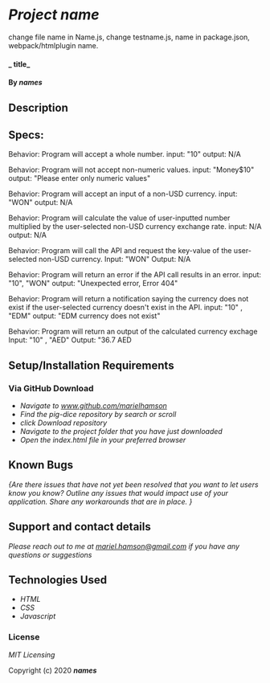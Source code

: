 # _Project name_
change file name in Name.js, change testname.js, name in package.json, webpack/htmlplugin name.
#### _ title_

#### By _**names**_

## Description


## Specs:

Behavior: Program will accept a whole number.
input: "10"
output: N/A

Behavior: Program will not accept non-numeric values.
input: "Money$10"
output: "Please enter only numeric values"

Behavior: Program will accept an input of a non-USD currency.
input: "WON"
output: N/A

Behavior: Program will calculate the value of user-inputted number multiplied by the user-selected non-USD currency exchange rate.
input: N/A
output: N/A

Behavior: Program will call the API and request the key-value of the user-selected non-USD currency.
Input: "WON"
Output: N/A

Behavior: Program will return an error if the API call results in an error. 
input: "10", "WON"
output: "Unexpected error, Error 404"

Behavior: Program will return a notification saying the currency does not exist if the user-selected currency doesn't exist in the API.
input: "10" , "EDM"
output: "EDM currency does not exist"

Behavior: Program will return an output of the calculated currency exchage
Input: "10" , "AED"
Output: "36.7 AED

## Setup/Installation Requirements 

### Via GitHub Download

* _Navigate to www.github.com/marielhamson_
* _Find the pig-dice repository by search or scroll_
* _click Download repository_
* _Navigate to the project folder that you have just downloaded_
* _Open the index.html file in your preferred browser_


## Known Bugs

_{Are there issues that have not yet been resolved that you want to let users know you know?  Outline any issues that would impact use of your application.  Share any workarounds that are in place. }_

## Support and contact details

_Please reach out to me at mariel.hamson@gmail.com if you have any questions or suggestions_

## Technologies Used

* _HTML_
* _CSS_
* _Javascript_

### License

*MIT Licensing*

Copyright (c) 2020 **_names_**